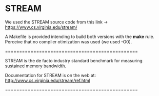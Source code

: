 # STREAM

We used the STREAM source code from this link -> https://www.cs.virginia.edu/stream/

A Makefile is provided intending to build both versions with the __make__ rule. Perceive that no compiler otimization was used (we used -O0).

===============================================

STREAM is the de facto industry standard benchmark
for measuring sustained memory bandwidth.

Documentation for STREAM is on the web at:
   http://www.cs.virginia.edu/stream/ref.html

===============================================